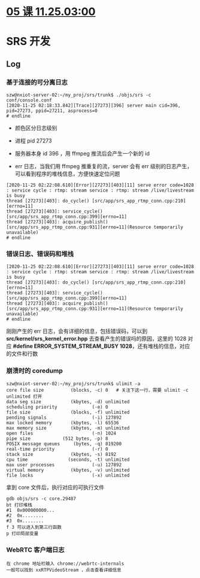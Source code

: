 # [05 课 11.25.03:00](https://www.bilibili.com/video/BV1mD4y1S7jy)

# SRS 开发

## Log

### 基于连接的可分离日志

```Shell
szw@nxiot-server-02:~/my_proj/srs/trunk$ ./objs/srs -c conf/console.conf
[2020-11-25 02:18:33.842][Trace][27273][396] server main cid=396, pid=27273, ppid=27211, asprocess=0
# endline
```
* 颜色区分日志级别

* 进程 pid 27273

* 服务器本身 id 396 ，用 ffmpeg 推流后会产生一个新的 id

* err 日志，当我们用 ffmpeg 推重复的流，server 会有 err 级别的日志产生，可以看到程序的堆栈信息，方便快速定位问题
```Shell
[2020-11-25 02:22:08.610][Error][27273][403][11] serve error code=1028 : service cycle : rtmp: stream service : rtmp: stream /live/livestream is busy
thread [27273][403]: do_cycle() [src/app/srs_app_rtmp_conn.cpp:210][errno=11]
thread [27273][403]: service_cycle() [src/app/srs_app_rtmp_conn.cpp:399][errno=11]
thread [27273][403]: acquire_publish() [src/app/srs_app_rtmp_conn.cpp:931][errno=11](Resource temporarily unavailable)
# endline
```

### 错误日志、错误码和堆栈

```Shell
[2020-11-25 02:22:08.610][Error][27273][403][11] serve error code=1028 : service cycle : rtmp: stream service : rtmp: stream /live/livestream is busy
thread [27273][403]: do_cycle() [src/app/srs_app_rtmp_conn.cpp:210][errno=11]
thread [27273][403]: service_cycle() [src/app/srs_app_rtmp_conn.cpp:399][errno=11]
thread [27273][403]: acquire_publish() [src/app/srs_app_rtmp_conn.cpp:931][errno=11](Resource temporarily unavailable)
# endline
```
刚刚产生的 err 日志，会有详细的信息，包括错误码，可以到 **src/kernel/srs_kernel_error.hpp** 去查看产生的错误吗的原因，这里的 1028 对应 **#define ERROR_SYSTEM_STREAM_BUSY 1028**，还有堆栈的信息，对应的文件和行数


### 崩溃时的 coredump

```Shell
szw@nxiot-server-02:~/my_proj/srs/trunk$ ulimit -a
core file size          (blocks, -c) 0   # 关注下这一行，需要 ulimit -c unlimited 打开
data seg size           (kbytes, -d) unlimited
scheduling priority             (-e) 0
file size               (blocks, -f) unlimited
pending signals                 (-i) 127892
max locked memory       (kbytes, -l) 65536
max memory size         (kbytes, -m) unlimited
open files                      (-n) 1024
pipe size            (512 bytes, -p) 8
POSIX message queues     (bytes, -q) 819200
real-time priority              (-r) 0
stack size              (kbytes, -s) 8192
cpu time               (seconds, -t) unlimited
max user processes              (-u) 127892
virtual memory          (kbytes, -v) unlimited
file locks                      (-x) unlimited
```
拿到 core 文件后，执行对应的可执行文件
```Shell
gdb objs/srs -c core.29487
bt 打印堆栈
#1  0x000000000...
#2  0x........
#3  0x........
f 3 可以进入到第三行函数
p 打印局部变量
```

### WebRTC 客户端日志

```Shell
在 chrome 地址栏输入 chrome://webrtc-internals
一般可以找到 xxRTPVideoStream ，点击查看详细信息

```
